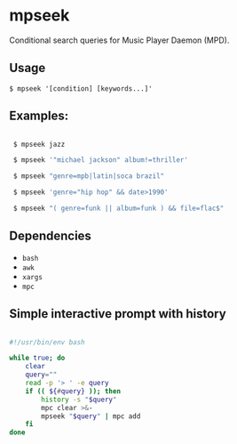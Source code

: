 # mpseek

Conditional search queries for Music Player Daemon (MPD).

## Usage

`$ mpseek '[condition] [keywords...]'`

## Examples:

```sh

 $ mpseek jazz

 $ mpseek '"michael jackson" album!=thriller'

 $ mpseek "genre=mpb|latin|soca brazil"

 $ mpseek 'genre="hip hop" && date>1990'

 $ mpseek "( genre=funk || album=funk ) && file=flac$"
```

## Dependencies

 - `bash`
 - `awk`
 - `xargs`
 - `mpc`

## Simple interactive prompt with history

```sh

#!/usr/bin/env bash

while true; do
    clear
    query=""
    read -p '> ' -e query
    if (( ${#query} )); then
        history -s "$query"
        mpc clear >&-
        mpseek "$query" | mpc add
    fi
done
```
